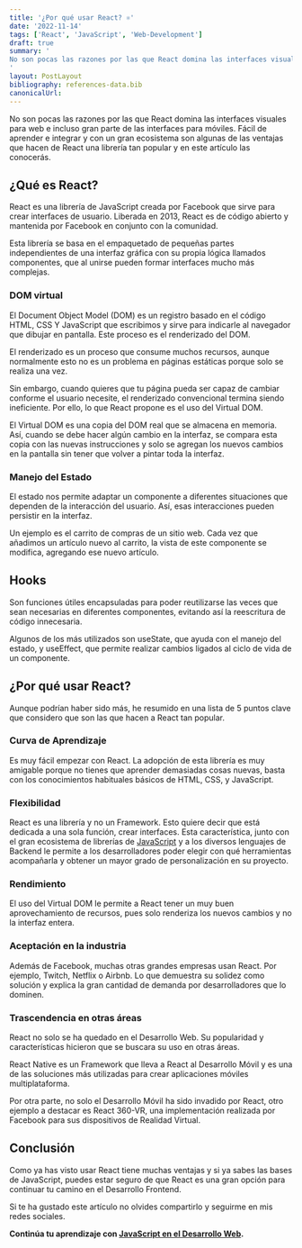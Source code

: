 ```yaml
---
title: '¿Por qué usar React? ⚛️'
date: '2022-11-14'
tags: ['React', 'JavaScript', 'Web-Development']
draft: true
summary: '
No son pocas las razones por las que React domina las interfaces visuales para web e incluso gran parte de las interfaces para móviles. Fácil de aprender e integrar y con un gran ecosistema son algunas de las ventajas que hacen de React una librería tan popular y en este artículo las conocerás.
'
layout: PostLayout
bibliography: references-data.bib
canonicalUrl: 
---
```


No son pocas las razones por las que React domina las interfaces visuales para web e incluso gran parte de las interfaces para móviles. Fácil de aprender e integrar y con un gran ecosistema son algunas de las ventajas que hacen de React una librería tan popular y en este artículo las conocerás.

## ¿Qué es React?

React es una librería de JavaScript creada por Facebook que sirve para crear interfaces de usuario. Liberada en 2013, React es de código abierto y mantenida por Facebook en conjunto con la comunidad.

Esta librería se basa en el empaquetado de pequeñas partes independientes de una interfaz gráfica con su propia lógica llamados componentes, que al unirse pueden formar interfaces mucho más complejas.

### DOM virtual

El Document Object Model (DOM) es un registro basado en el código HTML, CSS Y JavaScript que escribimos y sirve para indicarle al navegador que dibujar en pantalla. Este proceso es el renderizado del DOM.

El renderizado es un proceso que consume muchos recursos, aunque normalmente esto no es un problema en páginas estáticas porque solo se realiza una vez.

Sin embargo, cuando quieres que tu página pueda ser capaz de cambiar conforme el usuario necesite, el renderizado convencional termina siendo ineficiente. Por ello, lo que React propone es el uso del Virtual DOM.

El Virtual DOM es una copia del DOM real que se almacena en memoria. Así, cuando se debe hacer algún cambio en la interfaz, se compara esta copia con las nuevas instrucciones y solo se agregan los nuevos cambios en la pantalla sin tener que volver a pintar toda la interfaz.

### Manejo del Estado

El estado nos permite adaptar un componente a diferentes situaciones que dependen de la interacción del usuario. Así, esas interacciones pueden persistir en la interfaz.

Un ejemplo es el carrito de compras de un sitio web. Cada vez que añadimos un artículo nuevo al carrito, la vista de este componente se modifica, agregando ese nuevo artículo.

## Hooks

Son funciones útiles encapsuladas para poder reutilizarse las veces que sean necesarias en diferentes componentes, evitando así la reescritura de código innecesaria.

Algunos de los más utilizados son useState, que ayuda con el manejo del estado, y useEffect, que permite realizar cambios ligados al ciclo de vida de un componente.

## ¿Por qué usar React?

Aunque podrían haber sido más, he resumido en una lista de 5 puntos clave que considero que son las que hacen a React tan popular.

### Curva de Aprendizaje

Es muy fácil empezar con React. La adopción de esta librería es muy amigable porque no tienes que aprender demasiadas cosas nuevas, basta con los conocimientos habituales básicos de HTML, CSS, y JavaScript.

### Flexibilidad

React es una librería y no un Framework. Esto quiere decir que está dedicada a una sola función, crear interfaces. Esta característica, junto con el gran ecosistema de librerías de [JavaScript](https://raulpacheco.dev/blog/posts/javascript-en-el-desarrollo-web) y a los diversos lenguajes de Backend le permite a los desarrolladores poder elegir con qué herramientas acompañarla y obtener un mayor grado de personalización en su proyecto.

### Rendimiento

El uso del Virtual DOM le permite a React tener un muy buen aprovechamiento de recursos, pues solo renderiza los nuevos cambios y no la interfaz entera.

### Aceptación en la industria

Además de Facebook, muchas otras grandes empresas usan React. Por ejemplo, Twitch, Netflix o Airbnb. Lo que demuestra su solidez como solución y explica la gran cantidad de demanda por desarrolladores que lo dominen.

### Trascendencia en otras áreas

React no solo se ha quedado en el Desarrollo Web. Su popularidad y características hicieron que se buscara su uso en otras áreas.

React Native es un Framework que lleva a React al Desarrollo Móvil y es una de las soluciones más utilizadas para crear aplicaciones móviles multiplataforma.

Por otra parte, no solo el Desarrollo Móvil ha sido invadido por React, otro ejemplo a destacar es React 360-VR, una implementación realizada por Facebook para sus dispositivos de Realidad Virtual.

## Conclusión

Como ya has visto usar React tiene muchas ventajas y si ya sabes las bases de JavaScript, puedes estar seguro de que React es una gran opción para continuar tu camino en el Desarrollo Frontend.

Si te ha gustado este artículo no olvides compartirlo y seguirme en mis redes sociales.

**Continúa tu aprendizaje con [JavaScript en el Desarrollo Web](https://raulpacheco.dev/blog/posts/javascript-en-el-desarrollo-web).**
